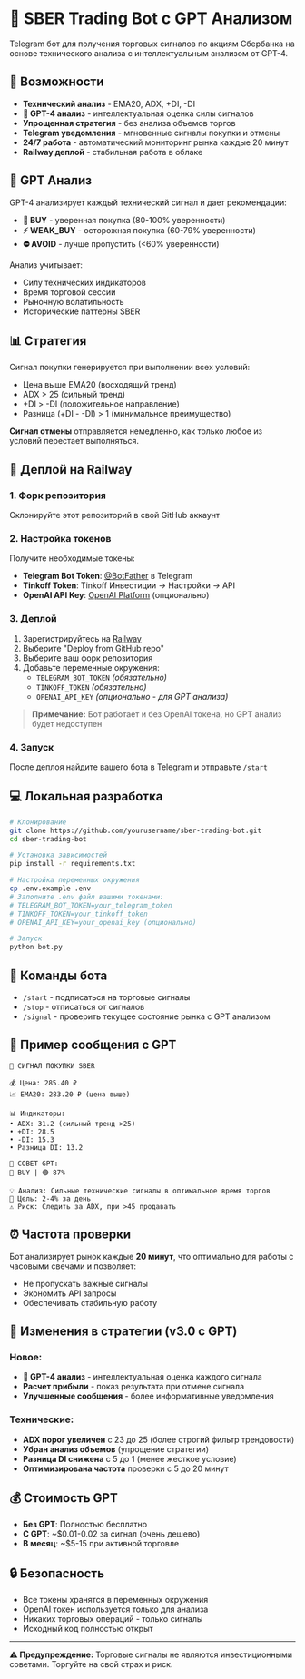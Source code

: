 # 🤖 SBER Trading Bot с GPT Анализом

Telegram бот для получения торговых сигналов по акциям Сбербанка на основе технического анализа с интеллектуальным анализом от GPT-4.

## 🎯 Возможности

- **Технический анализ** - EMA20, ADX, +DI, -DI
- **🤖 GPT-4 анализ** - интеллектуальная оценка силы сигналов
- **Упрощенная стратегия** - без анализа объемов торгов
- **Telegram уведомления** - мгновенные сигналы покупки и отмены
- **24/7 работа** - автоматический мониторинг рынка каждые 20 минут
- **Railway деплой** - стабильная работа в облаке

## 🧠 GPT Анализ

GPT-4 анализирует каждый технический сигнал и дает рекомендации:
- **🚀 BUY** - уверенная покупка (80-100% уверенности)
- **⚡ WEAK_BUY** - осторожная покупка (60-79% уверенности)
- **⛔ AVOID** - лучше пропустить (<60% уверенности)

Анализ учитывает:
- Силу технических индикаторов
- Время торговой сессии
- Рыночную волатильность
- Исторические паттерны SBER

## 📊 Стратегия

Сигнал покупки генерируется при выполнении всех условий:
- Цена выше EMA20 (восходящий тренд)
- ADX > 25 (сильный тренд)  
- +DI > -DI (положительное направление)
- Разница (+DI - -DI) > 1 (минимальное преимущество)

**Сигнал отмены** отправляется немедленно, как только любое из условий перестает выполняться.

## 🚀 Деплой на Railway

### 1. Форк репозитория
Склонируйте этот репозиторий в свой GitHub аккаунт

### 2. Настройка токенов
Получите необходимые токены:
- **Telegram Bot Token**: [@BotFather](https://t.me/BotFather) в Telegram
- **Tinkoff Token**: Tinkoff Инвестиции → Настройки → API
- **OpenAI API Key**: [OpenAI Platform](https://platform.openai.com/api-keys) (опционально)

### 3. Деплой
1. Зарегистрируйтесь на [Railway](https://railway.com)
2. Выберите "Deploy from GitHub repo"
3. Выберите ваш форк репозитория
4. Добавьте переменные окружения:
   - `TELEGRAM_BOT_TOKEN` *(обязательно)*
   - `TINKOFF_TOKEN` *(обязательно)*
   - `OPENAI_API_KEY` *(опционально - для GPT анализа)*

> **Примечание:** Бот работает и без OpenAI токена, но GPT анализ будет недоступен

### 4. Запуск
После деплоя найдите вашего бота в Telegram и отправьте `/start`

## 💻 Локальная разработка

```bash
# Клонирование
git clone https://github.com/yourusername/sber-trading-bot.git
cd sber-trading-bot

# Установка зависимостей  
pip install -r requirements.txt

# Настройка переменных окружения
cp .env.example .env
# Заполните .env файл вашими токенами:
# TELEGRAM_BOT_TOKEN=your_telegram_token
# TINKOFF_TOKEN=your_tinkoff_token
# OPENAI_API_KEY=your_openai_key (опционально)

# Запуск
python bot.py
```

## 🤖 Команды бота

- `/start` - подписаться на торговые сигналы
- `/stop` - отписаться от сигналов  
- `/signal` - проверить текущее состояние рынка с GPT анализом

## 📱 Пример сообщения с GPT

```
🔔 СИГНАЛ ПОКУПКИ SBER

💰 Цена: 285.40 ₽
📈 EMA20: 283.20 ₽ (цена выше)

📊 Индикаторы:
• ADX: 31.2 (сильный тренд >25)
• +DI: 28.5
• -DI: 15.3
• Разница DI: 13.2

🤖 СОВЕТ GPT:
🚀 BUY | 🟢 87%

💡 Анализ: Сильные технические сигналы в оптимальное время торгов
🎯 Цель: 2-4% за день
⚠️ Риск: Следить за ADX, при >45 продавать
```

## ⏰ Частота проверки

Бот анализирует рынок каждые **20 минут**, что оптимально для работы с часовыми свечами и позволяет:
- Не пропускать важные сигналы
- Экономить API запросы
- Обеспечивать стабильную работу

## 🔧 Изменения в стратегии (v3.0 с GPT)

### Новое:
- **🤖 GPT-4 анализ** - интеллектуальная оценка каждого сигнала
- **Расчет прибыли** - показ результата при отмене сигнала
- **Улучшенные сообщения** - более информативные уведомления

### Технические:
- **ADX порог увеличен** с 23 до 25 (более строгий фильтр трендовости)
- **Убран анализ объемов** (упрощение стратегии)
- **Разница DI снижена** с 5 до 1 (менее жесткое условие)
- **Оптимизирована частота** проверки с 5 до 20 минут

## 💰 Стоимость GPT

- **Без GPT**: Полностью бесплатно
- **С GPT**: ~$0.01-0.02 за сигнал (очень дешево)
- **В месяц**: ~$5-15 при активной торговле

## 🔒 Безопасность

- Все токены хранятся в переменных окружения
- OpenAI токен используется только для анализа
- Никаких торговых операций - только сигналы
- Исходный код полностью открыт

---

**⚠️ Предупреждение:** Торговые сигналы не являются инвестиционными советами. Торгуйте на свой страх и риск.
